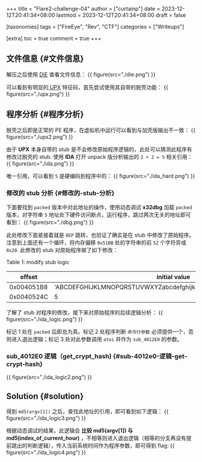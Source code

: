 +++
title = "Flare2-challenge-04"
author = ["curtainp"]
date = 2023-12-12T20:41:34+08:00
lastmod = 2023-12-12T20:41:34+08:00
draft = false

[taxonomies]
tags = ["FireEye", "Rev", "CTF"]
categories = ["Writeups"]

[extra]
toc = true
comment = true
+++

## 文件信息 {#文件信息}

解压之后使用 [DIE](https://github.com/horsicq/Detect-It-Easy) 查看文件信息：
{{ figure(src="./die.png") }}

可以看到有明显的[ UPX](https://upx.github.io/) 特征码，首先尝试使用其自带的脱壳功能：
{{ figure(src="./upx.png") }}

## 程序分析 {#程序分析}

脱壳之后即是正常的 PE 程序，在虚拟机中运行可以看到与加壳版输出不一致：
{{ figure(src="./upx2.png") }}

由于 **UPX** 本身自带的 stub 是不会修改原始程序逻辑的，此处可以猜测此程序有修改过脱壳的 stub. 使用 **IDA** 打开 unpack 版分析输出的 `2 + 2 = 5` 相关引用：
{{ figure(src="./ida.png") }}

唯一引用，可以看到 `5` 是硬编码到程序中的：
{{ figure(src="./ida_hard.png") }}

### 修改的 stub 分析 {#修改的-stub-分析}

下面要找到 `packed` 版本中对此地址的操作，使用动态调试 **x32dbg** 加载 `packed` 版本，对字符串 `5` 地址处下硬件访问断点，运行程序，跳过两次无关的地址即可看到：
{{ figure(src="./dbg.png") }}

此处修改下面紧接着就是 `OEP` 跳转，也验证了确实是在 stub 中修改了原始程序。注意到上面还有一个循环，将内存偏移 `0x51BB` 处的字符串的前 `52` 个字符异或 `0x20`.
此修改的 stub 对原始程序做了如下修改：

<div class="table-caption">
  <span class="table-number">Table 1:</span>
  modify stub logic
</div>

| offset     | initial value                                                      | stub packed value                                                  |
| ---------- | ------------------------------------------------------------------ | ------------------------------------------------------------------ |
| 0x004051B8 | 'ABCDEFGHIJKLMNOPQRSTUVWXYZabcdefghijklmnopqrstuvwxyz0123456789+/' | 'abcdefghijklmnopqrstuvwxyzABCDEFGHIJKLMNOPQRSTUVWXYZ0123456789+/' |
| 0x0040524C | 5                                                                  | 4                                                                  |

了解了 stub 对程序的修改，接下来对原始程序的后续逻辑分析：
{{ figure(src="./ida_logic.png") }}

标记 1 处在 `packed` 后即总为真。标记 2 处程序判断 `命令行参数` 必须提供一个，否则进入退出逻辑；标记 3 处对此参数调用 `atoi` 并作为 `sub_4012E0` 的参数。

### sub_4012E0 逻辑（get_crypt_hash) {#sub-4012e0-逻辑-get-crypt-hash}

{{ figure(src="./ida_logic2.png") }}

## Solution {#solution}

得到 `md5(argv[1])` 之后，查找此地址的引用，即可看到如下逻辑：
{{ figure(src="./ida_logic3.png") }}

根据动态调试的结果，此逻辑会 **比较 md5(argv[1]) 与 md5(index_of_current_hour)** ，不相等则进入退出逻辑（相等的分支再没有提前跳出的判断逻辑），传入当前系统时间作为程序参数，即可得到 flag:
{{ figure(src="./ida_logic4.png") }}
